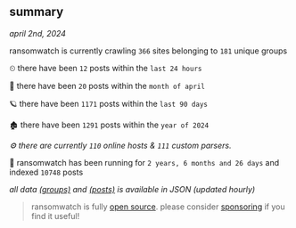 
## summary
_april 2nd, 2024_

ransomwatch is currently crawling `366` sites belonging to `181` unique groups

⏲ there have been `12` posts within the `last 24 hours`

🦈 there have been `20` posts within the `month of april`

🪐 there have been `1171` posts within the `last 90 days`

🏚 there have been `1291` posts within the `year of 2024`

_⚙️ there are currently `110` online hosts & `111` custom parsers._

🦕 ransomwatch has been running for `2 years, 6 months and 26 days` and indexed `10748` posts

_all data  [(groups)](http://ransomwhat.telemetry.ltd/groups) and [(posts)](http://ransomwhat.telemetry.ltd/posts) is available in JSON (updated hourly)_

> ransomwatch is fully [open source](https://github.com/joshhighet/ransomwatch#ransomwatch--). please consider [sponsoring](https://github.com/sponsors/joshhighet) if you find it useful!

